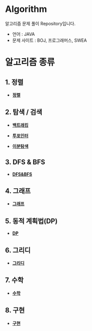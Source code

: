 # Algorithm

알고리즘 문제 풀이 Repository입니다.
- 언어 : JAVA
- 문제 사이트 : BOJ, 프로그래머스, SWEA

# 알고리즘 종류

## 1. 정렬

- __[정렬](./01.%20정렬/)__

## 2. 탐색 / 검색

- __[백트래킹](./02.%20탐색%20&%20검색/백트래킹/)__

- __[투포인터](./02.%20탐색%20&%20검색/투포인터/)__

- __[이분탐색](./02.%20탐색%20&%20검색/이분탐색/)__

## 3. DFS & BFS

- __[DFS&BFS](./03.%20DFS%20&%20BFS/)__

## 4. 그래프

- __[그래프](./04.%20그래프/)__

## 5. 동적 계획법(DP)

- __[DP](./05.%20동적%20계획법(DP)/)__

## 6. 그리디

- __[그리디](./06.%20그리디/)__

## 7. 수학

- __[수학](./07.%20수학/)__

## 8. 구현

- __[구현](./08.%20구현/)__